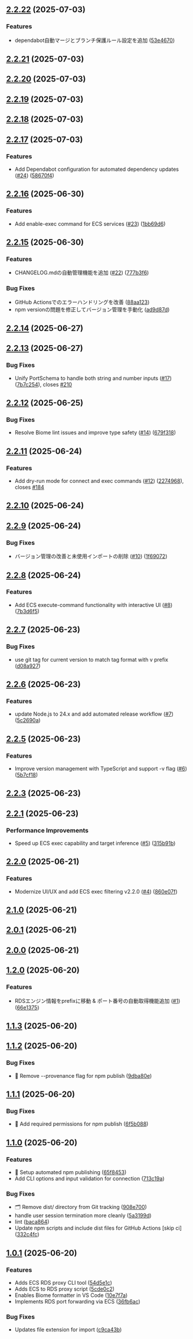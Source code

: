 ## [2.2.22](https://github.com/yuyakinjo/aws-portfoward/compare/v2.2.21...v2.2.22) (2025-07-03)

### Features

* dependabot自動マージとブランチ保護ルール設定を追加 ([53e4670](https://github.com/yuyakinjo/aws-portfoward/commit/53e4670d007c610c1ec43e1c9096074261af1023))
## [2.2.21](https://github.com/yuyakinjo/aws-portfoward/compare/v2.2.20...v2.2.21) (2025-07-03)
## [2.2.20](https://github.com/yuyakinjo/aws-portfoward/compare/v2.2.19...v2.2.20) (2025-07-03)
## [2.2.19](https://github.com/yuyakinjo/aws-portfoward/compare/v2.2.18...v2.2.19) (2025-07-03)
## [2.2.18](https://github.com/yuyakinjo/aws-portfoward/compare/v2.2.17...v2.2.18) (2025-07-03)
## [2.2.17](https://github.com/yuyakinjo/aws-portfoward/compare/v2.2.16...v2.2.17) (2025-07-03)

### Features

* Add Dependabot configuration for automated dependency updates ([#24](https://github.com/yuyakinjo/aws-portfoward/issues/24)) ([58670f4](https://github.com/yuyakinjo/aws-portfoward/commit/58670f4a4be8feff402bc2ac61f6ec2468053972))
## [2.2.16](https://github.com/yuyakinjo/aws-portfoward/compare/v2.2.15...v2.2.16) (2025-06-30)

### Features

* Add enable-exec command for ECS services ([#23](https://github.com/yuyakinjo/aws-portfoward/issues/23)) ([1bb69d6](https://github.com/yuyakinjo/aws-portfoward/commit/1bb69d63a638e78e73acde8faba66687b4891110))
## [2.2.15](https://github.com/yuyakinjo/aws-portfoward/compare/v2.2.14...v2.2.15) (2025-06-30)

### Features

* CHANGELOG.mdの自動管理機能を追加 ([#22](https://github.com/yuyakinjo/aws-portfoward/issues/22)) ([777b3f6](https://github.com/yuyakinjo/aws-portfoward/commit/777b3f6014919753ab53962859ea93cf8288859e))

### Bug Fixes

* GitHub Actionsでのエラーハンドリングを改善 ([88aa123](https://github.com/yuyakinjo/aws-portfoward/commit/88aa1231773e3680c8fd51f90f2f3a628781b375))
* npm versionの問題を修正してバージョン管理を手動化 ([ad9d87d](https://github.com/yuyakinjo/aws-portfoward/commit/ad9d87d77a1f3baddf576e7e50c7572bb9348005))
## [2.2.14](https://github.com/yuyakinjo/aws-portfoward/compare/v2.2.13...v2.2.14) (2025-06-27)
## [2.2.13](https://github.com/yuyakinjo/aws-portfoward/compare/v2.2.12...v2.2.13) (2025-06-27)

### Bug Fixes

* Unify PortSchema to handle both string and number inputs ([#17](https://github.com/yuyakinjo/aws-portfoward/issues/17)) ([7b7c254](https://github.com/yuyakinjo/aws-portfoward/commit/7b7c2549014d8b61e4455ef46d9f52d3c12027d1)), closes [#210](https://github.com/yuyakinjo/aws-portfoward/issues/210)
## [2.2.12](https://github.com/yuyakinjo/aws-portfoward/compare/v2.2.11...v2.2.12) (2025-06-25)

### Bug Fixes

* Resolve Biome lint issues and improve type safety ([#14](https://github.com/yuyakinjo/aws-portfoward/issues/14)) ([679f318](https://github.com/yuyakinjo/aws-portfoward/commit/679f318d0b67b68092ae87e21984c1385859652a))
## [2.2.11](https://github.com/yuyakinjo/aws-portfoward/compare/v2.2.10...v2.2.11) (2025-06-24)

### Features

* Add dry-run mode for connect and exec commands ([#12](https://github.com/yuyakinjo/aws-portfoward/issues/12)) ([2274968](https://github.com/yuyakinjo/aws-portfoward/commit/2274968394b11c3c6d6b25f67921fde1d68718f6)), closes [#184](https://github.com/yuyakinjo/aws-portfoward/issues/184)
## [2.2.10](https://github.com/yuyakinjo/aws-portfoward/compare/v2.2.9...v2.2.10) (2025-06-24)
## [2.2.9](https://github.com/yuyakinjo/aws-portfoward/compare/v2.2.8...v2.2.9) (2025-06-24)

### Bug Fixes

* バージョン管理の改善と未使用インポートの削除 ([#10](https://github.com/yuyakinjo/aws-portfoward/issues/10)) ([1f69072](https://github.com/yuyakinjo/aws-portfoward/commit/1f6907293221709ef8ed43201fa7c11e928f09d2))
## [2.2.8](https://github.com/yuyakinjo/aws-portfoward/compare/v2.2.7...v2.2.8) (2025-06-24)

### Features

* Add ECS execute-command functionality with interactive UI ([#8](https://github.com/yuyakinjo/aws-portfoward/issues/8)) ([7b3d6f5](https://github.com/yuyakinjo/aws-portfoward/commit/7b3d6f5997104d7ca47292b40ebaff82ada469e7))
## [2.2.7](https://github.com/yuyakinjo/aws-portfoward/compare/v2.2.6...v2.2.7) (2025-06-23)

### Bug Fixes

* use git tag for current version to match tag format with v prefix ([d08a927](https://github.com/yuyakinjo/aws-portfoward/commit/d08a9274dadfdc8ec1a9d09c1c4f1f566b64af40))
## [2.2.6](https://github.com/yuyakinjo/aws-portfoward/compare/v2.2.5...v2.2.6) (2025-06-23)

### Features

* update Node.js to 24.x and add automated release workflow ([#7](https://github.com/yuyakinjo/aws-portfoward/issues/7)) ([5c2690a](https://github.com/yuyakinjo/aws-portfoward/commit/5c2690adb4817e4031104ee740fcc6a423dc3d0f))
## [2.2.5](https://github.com/yuyakinjo/aws-portfoward/compare/v2.2.3...v2.2.5) (2025-06-23)

### Features

* Improve version management with TypeScript and support -v flag ([#6](https://github.com/yuyakinjo/aws-portfoward/issues/6)) ([5b7cf18](https://github.com/yuyakinjo/aws-portfoward/commit/5b7cf18a9325d1bb006587c1b17a1cc9fba2c3de))
## [2.2.3](https://github.com/yuyakinjo/aws-portfoward/compare/v2.2.1...v2.2.3) (2025-06-23)
## [2.2.1](https://github.com/yuyakinjo/aws-portfoward/compare/v2.2.0...v2.2.1) (2025-06-23)

### Performance Improvements

* Speed up ECS exec capability and target inference ([#5](https://github.com/yuyakinjo/aws-portfoward/issues/5)) ([315b91b](https://github.com/yuyakinjo/aws-portfoward/commit/315b91b1b9ccd7a0734fb8a308f5c3f9d8473649))
## [2.2.0](https://github.com/yuyakinjo/aws-portfoward/compare/v2.1.0...v2.2.0) (2025-06-21)

### Features

* Modernize UI/UX and add ECS exec filtering v2.2.0 ([#4](https://github.com/yuyakinjo/aws-portfoward/issues/4)) ([860e07f](https://github.com/yuyakinjo/aws-portfoward/commit/860e07f42b89e679c875383fb460a2f48bed1f2e))
## [2.1.0](https://github.com/yuyakinjo/aws-portfoward/compare/v2.0.1...v2.1.0) (2025-06-21)
## [2.0.1](https://github.com/yuyakinjo/aws-portfoward/compare/v2.0.0...v2.0.1) (2025-06-21)
## [2.0.0](https://github.com/yuyakinjo/aws-portfoward/compare/v1.2.0...v2.0.0) (2025-06-21)
## [1.2.0](https://github.com/yuyakinjo/aws-portfoward/compare/v1.1.3...v1.2.0) (2025-06-20)

### Features

* RDSエンジン情報をprefixに移動 & ポート番号の自動取得機能追加 ([#1](https://github.com/yuyakinjo/aws-portfoward/issues/1)) ([66e1375](https://github.com/yuyakinjo/aws-portfoward/commit/66e1375c8f375118694b10f3e4c39c048bcf5ae0))
## [1.1.3](https://github.com/yuyakinjo/aws-portfoward/compare/v1.1.2...v1.1.3) (2025-06-20)
## [1.1.2](https://github.com/yuyakinjo/aws-portfoward/compare/v1.1.1...v1.1.2) (2025-06-20)

### Bug Fixes

* 🔧 Remove --provenance flag for npm publish ([9dba80e](https://github.com/yuyakinjo/aws-portfoward/commit/9dba80ea0c260a10059d7ddb37df4e700c038eff))
## [1.1.1](https://github.com/yuyakinjo/aws-portfoward/compare/v1.1.0...v1.1.1) (2025-06-20)

### Bug Fixes

* 🔧 Add required permissions for npm publish ([6f5b088](https://github.com/yuyakinjo/aws-portfoward/commit/6f5b0883a2933809e467a9316bf539cf0f232138))
## [1.1.0](https://github.com/yuyakinjo/aws-portfoward/compare/v1.0.1...v1.1.0) (2025-06-20)

### Features

* 🎉 Setup automated npm publishing ([65f8453](https://github.com/yuyakinjo/aws-portfoward/commit/65f84530a8997a45b1e093b109144c5e73013868))
* Add CLI options and input validation for connection ([713c19a](https://github.com/yuyakinjo/aws-portfoward/commit/713c19a5a9c11d8bd01112f186d6cf6e87538b76))

### Bug Fixes

* 🗂️ Remove dist/ directory from Git tracking ([908e700](https://github.com/yuyakinjo/aws-portfoward/commit/908e7006b36875074914515684c7e70d6bc3f316))
* handle user session termination more cleanly ([5a3199d](https://github.com/yuyakinjo/aws-portfoward/commit/5a3199da7ac43915cf87b8f92aa61684e59885f6))
* lint ([baca864](https://github.com/yuyakinjo/aws-portfoward/commit/baca864390ccd232cb142617e65e27f199b2ce04))
* Update npm scripts and include dist files for GitHub Actions [skip ci] ([332c4fc](https://github.com/yuyakinjo/aws-portfoward/commit/332c4fcbe813a570873b0ff741de721b7f1fb9ca))
## [1.0.1](https://github.com/yuyakinjo/aws-portfoward/compare/5cde0c2fe3bb9446cd42ce333fa54ebad3524c69...v1.0.1) (2025-06-20)

### Features

* Adds ECS RDS proxy CLI tool ([54d5e1c](https://github.com/yuyakinjo/aws-portfoward/commit/54d5e1c53ae97d55aa8b56735f90b5d49152625d))
* Adds ECS to RDS proxy script ([5cde0c2](https://github.com/yuyakinjo/aws-portfoward/commit/5cde0c2fe3bb9446cd42ce333fa54ebad3524c69))
* Enables Biome formatter in VS Code ([10e7f7a](https://github.com/yuyakinjo/aws-portfoward/commit/10e7f7a43a7a038771ed3e5af883785c95e03083))
* Implements RDS port forwarding via ECS ([36fb6ac](https://github.com/yuyakinjo/aws-portfoward/commit/36fb6ac05be4405f59fc5539c530f67a69fc187d))

### Bug Fixes

* Updates file extension for import ([c9ca43b](https://github.com/yuyakinjo/aws-portfoward/commit/c9ca43b43abb31c370e1b659cfeff223c31d40bc))
